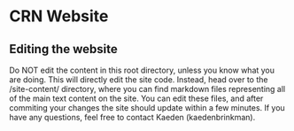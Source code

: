 # CRN Website

## Editing the website
Do NOT edit the content in this root directory, unless you know what you are doing. This will directly edit the site code.
Instead, head over to the /site-content/ directory, where you can find markdown files representing all of the main text content on the site. You can edit these files, and after commiting your changes the site should update within a few minutes.
If you have any questions, feel free to contact Kaeden (kaedenbrinkman).
